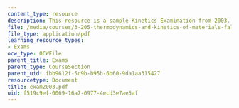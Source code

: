 ```yaml
---
content_type: resource
description: This resource is a sample Kinetics Examination from 2003.
file: /media/courses/3-205-thermodynamics-and-kinetics-of-materials-fall-2006/f519c9ef006916a709774ecd3e7ae5af_exam2003.pdf
file_type: application/pdf
learning_resource_types:
- Exams
ocw_type: OCWFile
parent_title: Exams
parent_type: CourseSection
parent_uid: fbb9612f-5c9b-b95b-6b60-9da1aa315427
resourcetype: Document
title: exam2003.pdf
uid: f519c9ef-0069-16a7-0977-4ecd3e7ae5af
---
```


